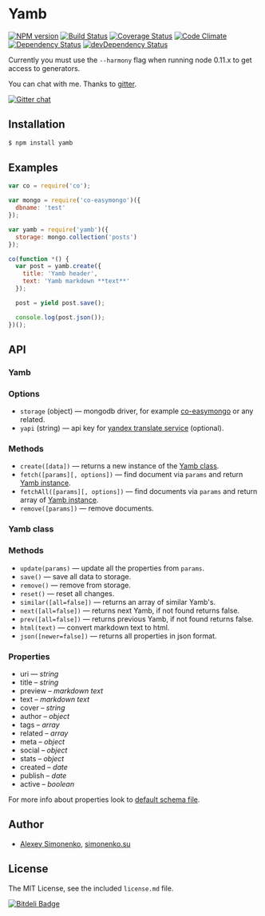 # Yamb

[![NPM version](https://badge.fury.io/js/yamb.svg)](http://badge.fury.io/js/yamb) [![Build Status](https://travis-ci.org/yamb/yamb.svg?branch=master)](https://travis-ci.org/yamb/yamb) [![Coverage Status](https://img.shields.io/coveralls/yamb/yamb.svg)](https://coveralls.io/r/yamb/yamb?branch=master) [![Code Climate](https://codeclimate.com/github/yamb/yamb.png)](https://codeclimate.com/github/yamb/yamb) [![Dependency Status](https://david-dm.org/yamb/yamb.svg?theme=shields.io)](https://david-dm.org/yamb/yamb) [![devDependency Status](https://david-dm.org/yamb/yamb/dev-status.svg?theme=shields.io)](https://david-dm.org/yamb/yamb#info=devDependencies)

Currently you must use the `--harmony` flag when running node 0.11.x to get access to generators.

You can chat with me. Thanks to [gitter](https://gitter.im/yamb).

[![Gitter chat](https://badges.gitter.im/yamb.png)](https://gitter.im/yamb)

## Installation

```bash
$ npm install yamb
```

## Examples

```js
var co = require('co');

var mongo = require('co-easymongo')({
  dbname: 'test'
});

var yamb = require('yamb')({
  storage: mongo.collection('posts')
});

co(function *() {
  var post = yamb.create({
    title: 'Yamb header',
    text: 'Yamb markdown **text**'
  });

  post = yield post.save();

  console.log(post.json());
})();
```

## API

### Yamb

### Options

* `storage` (object) — mongodb driver, for example [co-easymongo](https://github.com/meritt/co-easymongo) or any related.
* `yapi` (string) — api key for [yandex translate service](http://api.yandex.ru/translate/) (optional).

### Methods

* `create([data])` — returns a new instance of the [Yamb class](#yamb-class).
* `fetch([params][, options])` — find document via `params` and return [Yamb instance](#yamb-class).
* `fetchAll([params][, options])` — find documents via `params` and return array of [Yamb instance](#yamb-class).
* `remove([params])` — remove documents.

### Yamb class

### Methods

* `update(params)` — update all the properties from `params`.
* `save()` — save all data to storage.
* `remove()` — remove from storage.
* `reset()` — reset all changes.
* `similar([all=false])` — returns an array of similar Yamb's.
* `next([all=false])` — returns next Yamb, if not found returns false.
* `prev([all=false])` — returns previous Yamb, if not found returns false.
* `html(text)` — convert markdown text to html.
* `json([newer=false])` — returns all properties in json format.

### Properties

* uri — _string_
* title – _string_
* preview – _markdown text_
* text – _markdown text_
* cover – _string_
* author – _object_
* tags – _array_
* related – _array_
* meta – _object_
* social – _object_
* stats – _object_
* created – _date_
* publish – _date_
* active – _boolean_

For more info about properties look to [default schema file](https://github.com/yamb/yamb/blob/master/lib/yamb/schema.json).

## Author

* [Alexey Simonenko](mailto:alexey@simonenko.su), [simonenko.su](http://simonenko.su)

## License

The MIT License, see the included `license.md` file.

[![Bitdeli Badge](https://d2weczhvl823v0.cloudfront.net/yamb/yamb/trend.png)](https://bitdeli.com/free "Bitdeli Badge")